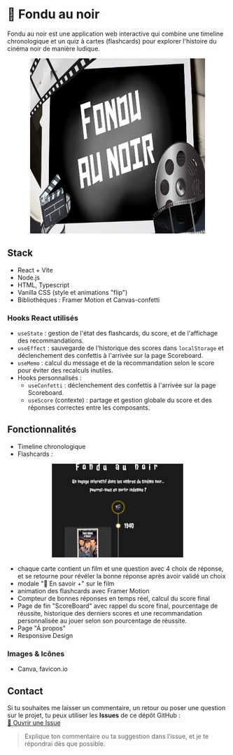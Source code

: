 # 🎥 Fondu au noir

Fondu au noir est une application web interactive qui combine une timeline chronologique et un quiz à cartes (flashcards) pour explorer l'histoire du cinéma noir de manière ludique.

<p align="center">
<img src="public/screenshots/screenshot-wide.png" alt="visuel du site" width="400" height="400">
</p>

## Stack

- React + Vite
- Node.js
- HTML, Typescript
- Vanilla CSS (style et animations "flip")
- Bibliothèques : Framer Motion et Canvas-confetti

### Hooks React utilisés

- `useState` : gestion de l'état des flashcards, du score, et de l'affichage des recommandations.
- `useEffect` : sauvegarde de l'historique des scores dans `localStorage` et déclenchement des confettis à l'arrivée sur la page Scoreboard.
- `useMemo` : calcul du message et de la recommandation selon le score pour éviter des recalculs inutiles.
- Hooks personnalisés :
  - `useConfetti` : déclenchement des confettis à l'arrivée sur la page Scoreboard.
  - `useScore` (contexte) : partage et gestion globale du score et des réponses correctes entre les composants.

## Fonctionnalités

- Timeline chronologique
- Flashcards :

<p align="center">
  <img src="public/screenshots/flashcard.gif" alt="Animation de la flashcard" width="300">
</p>

- chaque carte contient un film et une question avec 4 choix de réponse, et se retourne pour révéler la bonne réponse après avoir validé un choix
- modale "📖 En savoir +" sur le film
- animation des flashcards avec Framer Motion
- Compteur de bonnes réponses en temps réel, calcul du score final
- Page de fin "ScoreBoard" avec rappel du score final, pourcentage de réussite, historique des derniers scores et une recommandation personnalisée au jouer selon son pourcentage de réussite.
- Page "Á propos"
- Responsive Design

### Images & Icônes

- Canva, favicon.io

## Contact

Si tu souhaites me laisser un commentaire, un retour ou poser une question sur le projet, tu peux utiliser les **Issues** de ce dépôt GitHub :  
[💬 Ouvrir une Issue](https://github.com/EvaTP/fondu-au-noir/issues)

> Explique ton commentaire ou ta suggestion dans l’issue, et je te répondrai dès que possible.
